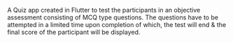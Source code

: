 A Quiz app created in Flutter to test the participants in an objective assessment consisting of MCQ type questions.
The questions have to be attempted in a limited time upon completion of which, the test will end & the final score of the participant will be displayed.
